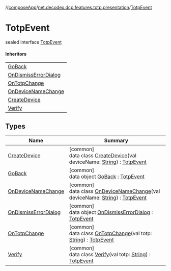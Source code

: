 //[composeApp](../../../index.md)/[net.decodex.dcp.features.totp.presentation](../index.md)/[TotpEvent](index.md)

# TotpEvent

sealed interface [TotpEvent](index.md)

#### Inheritors

| |
|---|
| [GoBack](-go-back/index.md) |
| [OnDismissErrorDialog](-on-dismiss-error-dialog/index.md) |
| [OnTotpChange](-on-totp-change/index.md) |
| [OnDeviceNameChange](-on-device-name-change/index.md) |
| [CreateDevice](-create-device/index.md) |
| [Verify](-verify/index.md) |

## Types

| Name | Summary |
|---|---|
| [CreateDevice](-create-device/index.md) | [common]<br>data class [CreateDevice](-create-device/index.md)(val deviceName: [String](https://kotlinlang.org/api/latest/jvm/stdlib/kotlin/-string/index.html)) : [TotpEvent](index.md) |
| [GoBack](-go-back/index.md) | [common]<br>data object [GoBack](-go-back/index.md) : [TotpEvent](index.md) |
| [OnDeviceNameChange](-on-device-name-change/index.md) | [common]<br>data class [OnDeviceNameChange](-on-device-name-change/index.md)(val deviceName: [String](https://kotlinlang.org/api/latest/jvm/stdlib/kotlin/-string/index.html)) : [TotpEvent](index.md) |
| [OnDismissErrorDialog](-on-dismiss-error-dialog/index.md) | [common]<br>data object [OnDismissErrorDialog](-on-dismiss-error-dialog/index.md) : [TotpEvent](index.md) |
| [OnTotpChange](-on-totp-change/index.md) | [common]<br>data class [OnTotpChange](-on-totp-change/index.md)(val totp: [String](https://kotlinlang.org/api/latest/jvm/stdlib/kotlin/-string/index.html)) : [TotpEvent](index.md) |
| [Verify](-verify/index.md) | [common]<br>data class [Verify](-verify/index.md)(val totp: [String](https://kotlinlang.org/api/latest/jvm/stdlib/kotlin/-string/index.html)) : [TotpEvent](index.md) |

